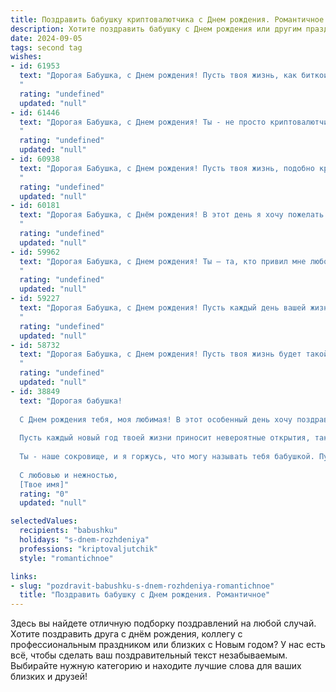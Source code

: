 ```yaml
---
title: Поздравить бабушку криптовалютчика c Днем рождения. Романтичное
description: Хотите поздравить бабушку c Днем рождения или другим праздником? Наш ИИ создаст незабываемое поздравление, а вы обязательно выделитесь среди других.  
date: 2024-09-05
tags: second tag
wishes:
- id: 61953
  text: "Дорогая Бабушка, с Днем рождения! Пусть твоя жизнь, как биткоин, будет стабильна и неуклонно растет в цене, пусть у тебя будет много денег, пусть все твои новые идеи процветают, и пусть ты всегда будешь окружена любовью и заботой!
  "
  rating: "undefined"
  updated: "null"
- id: 61446
  text: "Дорогая Бабушка, с Днем рождения! Ты - не просто криптовалютчик, ты - волшебница, которая умеет превращать цифры в счастливые моменты. Пусть твоя жизнь будет яркой, как биткоин в 2017-м, а здоровье крепким, как блокчейн!
  "
  rating: "undefined"
  updated: "null"
- id: 60938
  text: "Дорогая Бабушка, с Днем рождения! Пусть твоя жизнь, подобно криптовалюте, будет полна роста, стабильности и процветания!  💖
  "
  rating: "undefined"
  updated: "null"
- id: 60181
  text: "Дорогая Бабушка, с Днём рождения! В этот день я хочу пожелать тебе всего самого светлого и доброго – как сияние биткоина в твоих глазах. Пусть твое сердце всегда будет полно радости и любви, а жизнь — процветанием и стабильностью, которую сегодня дает нам криптовалюта. Счастья тебе, Бабушка, крепкого здоровья и пусть твоя душа всегда будет молода!
  "
  rating: "undefined"
  updated: "null"
- id: 59962
  text: "Дорогая Бабушка, с Днем рождения! Ты – та, кто привил мне любовь к жизни, кто научил меня ценить красоту и доброту. Пусть твоя душа, такая же чистая и светлая, как кристаллы биткоина, всегда будет полна радости и любви. Пусть каждый день будет наполнен счастьем и успехом, а твои инвестиции в любовь и доброту продолжат приносить самые ценные плоды! С любовью, твой любимый(ая) [Ваше имя].
  "
  rating: "undefined"
  updated: "null"
- id: 59227
  text: "Дорогая Бабушка, с Днем рождения! Пусть каждый день вашей жизни будет полон ярких красок и радости, как блестящий биткоин! Пусть ваш опыт и мудрость всегда вдохновляют, а сердце ваше остаётся таким же юным и прекрасным, как первые дни биткоина!
  "
  rating: "undefined"
  updated: "null"
- id: 58732
  text: "Дорогая Бабушка, с Днем рождения! Пусть твоя жизнь будет такой же яркой и многогранной, как мир криптовалют, который ты так мастерски осваиваешь. Желаю тебе неизменного здоровья, процветания и много-много счастливых моментов!
  "
  rating: "undefined"
  updated: "null"
- id: 38849
  text: "Дорогая бабушка!
  
  С Днем рождения тебя, моя любимая! В этот особенный день хочу поздравить тебя с тем, что ты не только мудрая, но и бесстрашная, как истинный криптовалютчик. Твоя способность видеть возможности в меняющемся мире вдохновляет и восхищает.
  
  Пусть каждый новый год твоей жизни приносит невероятные открытия, такие же ценные, как удачные инвестиции. Желаю, чтобы твое сердце было всегда наполнено радостью и любовью, а каждый день дарил новые впечатления и счастье.
  
  Ты - наше сокровище, и я горжусь, что могу называть тебя бабушкой. Пусть каждый миг будет ярким, как график роста любимой криптовалюты!
  
  С любовью и нежностью,
  [Твое имя]"
  rating: "0"
  updated: "null"

selectedValues:
  recipients: "babushku"
  holidays: "s-dnem-rozhdeniya"
  professions: "kriptovaljutchik"
  style: "romantichnoe"

links:
- slug: "pozdravit-babushku-s-dnem-rozhdeniya-romantichnoe"
  title: "Поздравить бабушку c Днем рождения. Романтичное"
---
```


Здесь вы найдете отличную подборку поздравлений на любой случай. 
Хотите поздравить друга с днём рождения, коллегу с профессиональным праздником или близких с Новым годом? У нас есть всё, чтобы сделать ваш поздравительный текст незабываемым. Выбирайте нужную категорию и находите лучшие слова для ваших близких и друзей!
